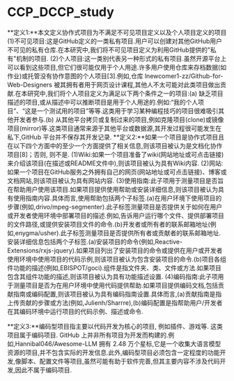 # CCP_DCCP_study
**定义1:**本文定义协作式项目为不满足不可见项目定义以及个人项目定义的项目
		(1)不可见项目:这是GitHub定义的一类私有项目.用户可以创建对其他GitHub用户不可见的私有仓库.在本研究中,我们将不可见项目定义为利用GitHub提供的"私有"机制的项目.
		(2)个人项目:这一类别代表另一种形式的私有项目.虽然开源平台上可以看到这些项目,但它们很可能仅用于个人用途.许多用户使用仓库来存档数据(如作业)或托管没有协作意图的个人项目[3].例如,仓库 lnewcomer1-zz/Github-for-Web-Designers 被其拥有者用于网页设计课程,其他人不太可能对此类项目做出贡献.在本研究中,我们将个人项目定义为满足以下两个条件之一的项目:(a) 缺乏项目描述的项目,或从描述中可以推断项目是用于个人用途的.例如:“我的个人项目”、“这是一个测试用的项目”等等.这类用于学习某种编程技巧的项目很难吸引其他开发者参与.(b) 从其他平台拷贝或复制过来的项目,例如克隆项目(clone)或镜像项目(mirror)等.这类项目通常来源于其他平台或数据源,其开发过程很可能发生在私下,GitHub 平台并不保存其开发记录.
**定义2:**如果一个项目是协作式项目且在以下四个方面中的至少一个方面提供了相关信息,则该项目被认为是文档化协作项目[8]；否则, 则不是.
		(1)Wiki:如果一个项目准备了wiki(网站地址或可点击链接)来介绍该项目(在描述或README文件中),则该项目被认为具有Wiki内容.
		(2)网站:如果一个项目在GitHub服务之外拥有自己的网页(网站地址或可点击链接)、博客或文档网站,则该项目被认为具有网站内容.
		(3)使用指南:此子项用于测量项目是否旨在帮助用户使用该项目.如果项目提供使用帮助或安装详细信息,则该项目被认为具有使用指南内容.具体而言,使用帮助包括两个子标签.(a)在用户环境下使用项目的步骤(例如,drivo/mpeg-segmenter).此子标签测量项目是否提供关于如何在用户或开发者使用环境中部署项目的描述.例如,告诉用户运行哪个文件、提供部署项目的文件路径,或提供安装项目文件的命令.(b)开发者或所有者的联系邮箱地址(例如,enygma/usher).此子标签测量项目是否提供所有者或贡献者的联系邮箱地址.安装详细信息包括两个子标签.(a)安装项目的命令(例如,Reactive-Extensions/rxjs-jquery).如果项目列出了安装项目的命令或提供在用户或开发者使用环境中使用项目的代码示例,则该项目被认为包含安装项目的命令.(b)项目各组件功能的描述(例如,EBISPOT/goci).组件是指文件夹、类、文件或方法.如果项目包含其组件功能的描述,则该项目被认为具有功能描述设置.
		(4)编码指南:此子项用于测量项目是否为在用户环境中使用代码提供帮助.如果项目提供编码文档,包括贡献指南或编码配置,则该项目被认为具有编码指南设置.具体而言,(a)贡献指南是指上传贡献的步骤或方法(例如,Julienh/Sharrre),(b)编码配置是指帮助用户/开发者在其编码环境中运行项目的代码示例、描述或命令.

**定义3:**编码型项目指主要以代码开发为核心的项目, 例如插件、游戏等. 这类项目属于编码项目.
		GitHub 上并非所有项目为开发而构建的.例如,Hannibal046/Awesome-LLM 拥有 2.48 万个星标,它是一个收集大语言模型资源的项目,并不包含实际的开发信息.此外,编码型项目必须包含一定程度的功能开发,像脚本、配置文件等项目,虽然可能有助于软件完善,但其主要内容不涉及代码开发,因此不属于编码项目.